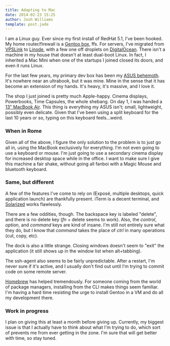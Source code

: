 ```yaml
---
title: Adapting to Mac
date: 2014-02-23 15:25
author: Josh Williams
template: post.jade
---
```

I am a Linux guy.  Ever since my first install of RedHat 5.1, I've been hooked.
My home router/firewall is a [Gentoo box](http://www.gentoo.org), ffs.  For
servers, I've migrated from [VPSLink](http://vpslink.com) to
[Linode](https://www.linode.com), with a few one off droplets on
[DigitalOcean](http://www.digitalocean.com).  There isn't a machine in my
house that doesn't at least dual-boot Linux.  In fact, I inherited a Mac Mini
when one of the startups I joined closed its doors, and even it runs Linux.

For the last few years, my primary dev box has been my [ASUS behemoth](http://www.asus.com/ROG_ROG/G74SX/).
It's nowhere near an ultrabook, but it was mine.  Mine in the sense that it 
has become an extension of my hands.  It's heavy, it's massive, and I love it.

<!--more-->

The shop I just joined is pretty much Apple-happy.  Cinema displays, Powerbooks,
Time Capsules, the whole shebang.  On day 1, I was handed a [13" MacBook Air](http://support.apple.com/kb/SP670).
This thing is everything my ASUS isn't; small, lightweight, possibly even delicate.
Given that I've been using a split keyboard for the last 10 years or so, typing
on this keyboard feels...weird.

### When in Rome

Given all of the above, I figure the only solution to the problem is to just
go all in, using the MacBook exclusively for everything.  I'm not even going to
use a keyboard or mouse.  I'm just going to use a secondary cinema display for
increased desktop space while in the office.  I want to make sure I give this
machine a fair shake, without going all fanboi with a Magic Mouse and bluetooth
keyboard.

### Same, but different

A few of the features I've come to rely on (Exposé, multiple desktops, quick
application launch) are thankfully present.  iTerm is a decent terminal, and
[Solarized](http://ethanschoonover.com/solarized) works flawlessly.

There are a few oddities, though.  The backspace key is labeled "delete", and there
is no delete key (_fn_ + delete seems to work).  Also, the _control_, _option_,
and _command_ keys are kind of insane.  I'm still not entirely sure what they do,
but I know that _command_ takes the place of _ctrl_ in many operations (cut, copy, etc).

The dock is also a little strange.  Closing windows doesn't seem to "exit" the
application (it still shows up in the window list when alt+tabbing).

The ssh-agent also seems to be fairly unpredictable.  After a restart, I'm never sure
if it's active, and I usually don't find out until I'm trying to commit code
on some remote server.

[Homebrew](http://brew.sh) has helped tremendously.  For someone coming from the
world of package managers, installing from the CLI makes things seem familiar.  I'm
having a hard time resisting the urge to install Gentoo in a VM and do all my
development there.

### Work in progress

I plan on giving this at least a month before giving up.  Currently, my biggest
issue is that I actually have to think about what I'm trying to do, which sort
of prevents me from ever getting in the zone.  I'm sure that will get better
with time, so stay tuned.
